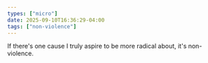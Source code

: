 ```yaml
---
types: ["micro"]
date: 2025-09-10T16:36:29-04:00
tags: ["non-violence"]
---
```

If there's one cause I truly aspire to be more radical about, it's non-violence.